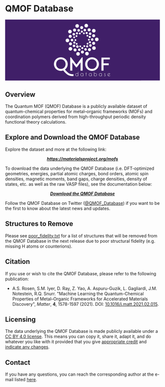 # QMOF Database

<img src=logo.png>

## Overview
The Quantum MOF (QMOF) Database is a publicly available dataset of quantum-chemical properties for metal–organic frameworks (MOFs) and coordination polymers derived from high-throughput periodic density functional theory calculations.

## Explore and Download the QMOF Database
Explore the dataset and more at the following link:
<p align="center">
  <a href="https://materialsproject.org/mofs"><b><i>https://materialsproject.org/mofs</i></b></a>
</p>

To download the data underlying the QMOF Database (i.e. DFT-optimized geometries, energies, partial atomic charges, bond orders, atomic spin densities, magnetic moments, band gaps, charge densities, density of states, etc. as well as the raw VASP files), see the documentation below:
<p align="center">
  <a href="https://materialsproject.gitbook.io/materials-project-public-docs/methodology/mof-explorer/downloading-the-data"><b><i>Download the QMOF Database</i></b></a>
</p>

Follow the QMOF Database on Twitter ([@QMOF_Database](https://twitter.com/QMOF_Database)) if you want to be the first to know about the latest news and updates.

## Structures to Remove
Please see [poor_fidelity.txt](poor_fidelity.txt) for a list of structures that will be removed from the QMOF Database in the next release due to poor structural fidelity (e.g. missing H atoms or counterions).

## Citation
If you use or wish to cite the QMOF Database, please refer to the following publication:

* A.S. Rosen, S.M. Iyer, D. Ray, Z. Yao, A. Aspuru-Guzik, L. Gagliardi, J.M. Notestein, R.Q. Snurr. "Machine Learning the Quantum-Chemical Properties of Metal–Organic Frameworks for Accelerated Materials Discovery", *Matter*, **4**, 1578-1597 (2021). DOI: [10.1016/j.matt.2021.02.015](https://doi.org/10.1016/j.matt.2021.02.015).

## Licensing
The data underlying the QMOF Database is made publicly available under a [CC BY 4.0 license](https://creativecommons.org/licenses/by/4.0/). This means you can copy it, share it, adapt it, and do whatever you like with it provided that you give [appropriate credit](https://wiki.creativecommons.org/wiki/License_Versions#Detailed_attribution_comparison_chart) and [indicate any changes](https://wiki.creativecommons.org/wiki/License_Versions#Modifications_and_adaptations_must_be_marked_as_such).

## Contact
If you have any questions, you can reach the corresponding author at the e-mail listed [here](https://asrosen.com/contact).
